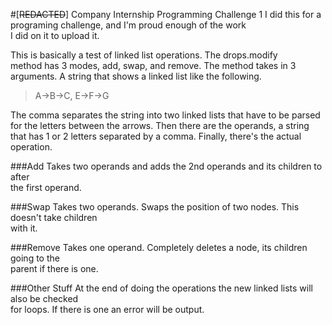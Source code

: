 #[~~REDACTED~~] Company Internship Programming Challenge 1
I did this for a programing challenge, and I'm proud enough of the work  
I did on it to upload it.

This is basically a test of linked list operations. The drops.modify  
method has 3 modes, add, swap, and remove. The method takes in 3  
arguments. A string that shows a linked list like the following.  
>A->B->C, E->F->G  

The comma separates the string into two linked lists that have to be parsed  
for the letters between the arrows. Then there are the operands, a string  
that has 1 or 2 letters separated by a comma. Finally, there's the actual  
operation.


###Add
Takes two operands and adds the 2nd operands and its children to after  
the first operand.  

###Swap
Takes two operands. Swaps the position of two nodes. This doesn't take children  
with it.  

###Remove
Takes one operand. Completely deletes a node, its children going to the  
parent if there is one.  

###Other Stuff
At the end of doing the operations the new linked lists will also be checked  
for loops. If there is one an error will be output.